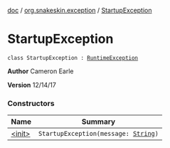 [doc](../../index.md) / [org.snakeskin.exception](../index.md) / [StartupException](./index.md)

# StartupException

`class StartupException : `[`RuntimeException`](https://kotlinlang.org/api/latest/jvm/stdlib/kotlin/-runtime-exception/index.html)

**Author**
Cameron Earle

**Version**
12/14/17

### Constructors

| Name | Summary |
|---|---|
| [&lt;init&gt;](-init-.md) | `StartupException(message: `[`String`](https://kotlinlang.org/api/latest/jvm/stdlib/kotlin/-string/index.html)`)` |
